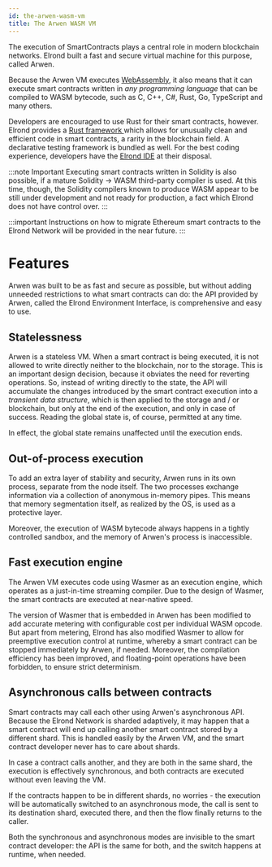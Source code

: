 ```yaml
---
id: the-arwen-wasm-vm
title: The Arwen WASM VM
---
```


The execution of SmartContracts plays a central role in modern blockchain networks. Elrond built a fast and secure virtual machine for this purpose, called Arwen.

Because the Arwen VM executes [WebAssembly](https://en.wikipedia.org/wiki/WebAssembly), it also means that it can execute smart contracts written in _any programming language_ that can be compiled to WASM bytecode, such as C, C++, C#, Rust, Go, TypeScript and many others.

Developers are encouraged to use Rust for their smart contracts, however. Elrond provides a [Rust framework ](https://github.com/ElrondNetwork/elrond-wasm-rs) which allows for unusually clean and efficient code in smart contracts, a rarity in the blockchain field. A declarative testing framework is bundled as well. For the best coding experience, developers have the [Elrond IDE](https://marketplace.visualstudio.com/items?itemName=Elrond.vscode-elrond-ide) at their disposal.

:::note Important
Executing smart contracts written in Solidity is also possible, if a mature Solidity → WASM third-party compiler is used. At this time, though, the Solidity compilers known to produce WASM appear to be still under development and not ready for production, a fact which Elrond does not have control over.
:::

:::important
Instructions on how to migrate Ethereum smart contracts to the Elrond Network will be provided in the near future.
:::

# **Features**

Arwen was built to be as fast and secure as possible, but without adding unneeded restrictions to what smart contracts can do: the API provided by Arwen, called the Elrond Environment Interface, is comprehensive and easy to use.

## **Statelessness**

Arwen is a stateless VM. When a smart contract is being executed, it is not allowed to write directly neither to the blockchain, nor to the storage. This is an important design decision, because it obviates the need for reverting operations. So, instead of writing directly to the state, the API will accumulate the changes introduced by the smart contract execution into a _transient data structure_, which is then applied to the storage and / or blockchain, but only at the end of the execution, and only in case of success. Reading the global state is, of course, permitted at any time.

In effect, the global state remains unaffected until the execution ends.

## **Out-of-process execution**

To add an extra layer of stability and security, Arwen runs in its own process, separate from the node itself. The two processes exchange information via a collection of anonymous in-memory pipes. This means that memory segmentation itself, as realized by the OS, is used as a protective layer.

Moreover, the execution of WASM bytecode always happens in a tightly controlled sandbox, and the memory of Arwen's process is inaccessible.

## **Fast execution engine**

The Arwen VM executes code using Wasmer as an execution engine, which operates as a just-in-time streaming compiler. Due to the design of Wasmer, the smart contracts are executed at near-native speed.

The version of Wasmer that is embedded in Arwen has been modified to add accurate metering with configurable cost per individual WASM opcode. But apart from metering, Elrond has also modified Wasmer to allow for preemptive execution control at runtime, whereby a smart contract can be stopped immediately by Arwen, if needed. Moreover, the compilation efficiency has been improved, and floating-point operations have been forbidden, to ensure strict determinism.

## **Asynchronous calls between contracts**

Smart contracts may call each other using Arwen's asynchronous API. Because the Elrond Network is sharded adaptively, it may happen that a smart contract will end up calling another smart contract stored by a different shard. This is handled easily by the Arwen VM, and the smart contract developer never has to care about shards.

In case a contract calls another, and they are both in the same shard, the execution is effectively synchronous, and both contracts are executed without even leaving the VM.

If the contracts happen to be in different shards, no worries - the execution will be automatically switched to an asynchronous mode, the call is sent to its destination shard, executed there, and then the flow finally returns to the caller.

Both the synchronous and asynchronous modes are invisible to the smart contract developer: the API is the same for both, and the switch happens at runtime, when needed.
